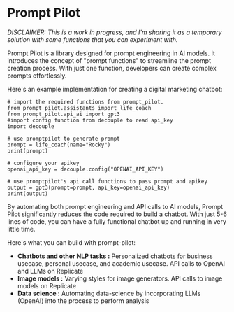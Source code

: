 # Prompt Pilot

*DISCLAIMER: This is a work in progress, and I'm sharing it as a temporary solution with some functions that you can experiment with.*

Prompt Pilot is a library designed for prompt engineering in AI models. It introduces the concept of "prompt functions" to streamline the prompt creation process. With just one function, developers can create complex prompts effortlessly.

Here's an example implementation for creating a digital marketing chatbot:

```
# import the required functions from prompt_pilot.
from prompt_pilot.assistants import life_coach
from prompt_pilot.api_ai import gpt3
#import config function from decouple to read api_key
import decouple 

# use promptpilot to generate prompt
prompt = life_coach(name="Rocky")
print(prompt)

# configure your apikey
openai_api_key = decouple.config("OPENAI_API_KEY")

# use promptpilot's api call functions to pass prompt and apikey
output = gpt3(prompt=prompt, api_key=openai_api_key)
print(output)
```



By automating both prompt engineering and API calls to AI models, Prompt Pilot significantly reduces the code required to build a chatbot. With just 5-6 lines of code, you can have a fully functional chatbot up and running in very little time.

Here's what you can build with prompt-pilot:

- **Chatbots and other NLP tasks :** Personalized chatbots for business usecase, personal usecase, and academic usecase. API calls to OpenAI and LLMs on Replicate
- **Image models :** Varying styles for image generators. API calls to image models on Replicate
- **Data science :** Automating data-science by incorporating LLMs (OpenAI) into the process to perform analysis
